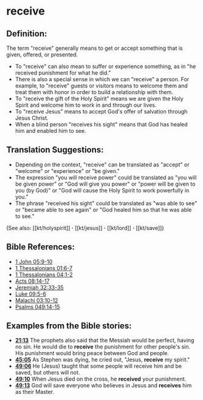 # receive #

## Definition: ##

The term "receive" generally means to get or accept something that is given, offered, or presented.

* To "receive" can also mean to suffer or experience something, as in "he received punishment for what he did."
* There is also a special sense in which we can "receive" a person. For example, to "receive" guests or visitors means to welcome them and  treat them with honor in order to build a relationship with them.
* To "receive the gift of the Holy Spirit" means we are given the Holy Spirit and welcome him to work in and through our lives.
* To "receive Jesus" means to accept God's offer of salvation through Jesus Christ.
* When a blind person "receives his sight" means that God has healed him and enabled him to see.

## Translation Suggestions: ##

* Depending on the context, "receive" can be translated as "accept" or "welcome" or "experience" or "be given."
* The expression "you will receive power" could be translated as "you will be given power" or "God will give you power" or "power will be given to you (by God)" or "God will cause the Holy Spirit to work powerfully in you."
* The phrase "received his sight" could be translated as "was able to see" or "became able to see again" or "God healed him so that he was able to see."

(See also: [[kt/holyspirit]] **·** [[kt/jesus]] **·** [[kt/lord]] **·** [[kt/save]])

## Bible References: ##

* [1 John 05:9-10](en/tn/1jn/help/05/09)
* [1 Thessalonians 01:6-7](en/tn/1th/help/01/06)
* [1 Thessalonians 04:1-2](en/tn/1th/help/04/01)
* [Acts 08:14-17](en/tn/act/help/08/14)
* [Jeremiah 32:33-35](en/tn/jer/help/32/33)
* [Luke 09:5-6](en/tn/luk/help/09/05)
* [Malachi 03:10-12](en/tn/mal/help/03/10)
* [Psalms 049:14-15](en/tn/psa/help/49/14)

## Examples from the Bible stories: ##

* __[21:13](en/tn/obs/help/21/13)__ The prophets also said that the Messiah would be perfect, having no sin. He would die to __receive__  the punishment for other people's sin. His punishment would bring peace between God and people.
* __[45:05](en/tn/obs/help/45/05)__ As Stephen was dying, he cried out, "Jesus, __receive__  my spirit."
* __[49:06](en/tn/obs/help/49/06)__ He (Jesus) taught that some people will receive him and be saved, but others will not.
* __[49:10](en/tn/obs/help/49/10)__ When Jesus died on the cross, he __received__  your punishment.
* __[49:13](en/tn/obs/help/49/13)__ God will save everyone who believes in Jesus and __receives__  him as their Master.